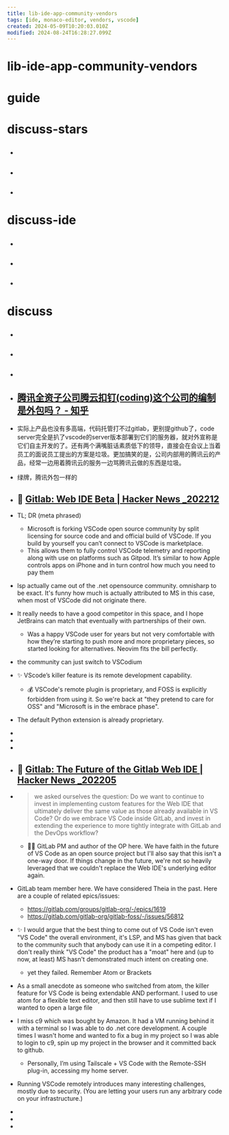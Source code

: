 ```yaml
---
title: lib-ide-app-community-vendors
tags: [ide, monaco-editor, vendors, vscode]
created: 2024-05-09T10:20:03.010Z
modified: 2024-08-24T16:28:27.099Z
---
```


# lib-ide-app-community-vendors

# guide

# discuss-stars
- ## 

- ## 

- ## 
# discuss-ide
- ## 

- ## 

- ## 
# discuss
- ## 

- ## 

- ## 

- ## [腾讯全资子公司腾云扣钉(coding)这个公司的编制是外包吗？ - 知乎](https://www.zhihu.com/question/378970420)
- 实际上产品也没有多高端，代码托管打不过gitlab，更别提github了，code server完全是扒了vscode的server版本部署到它们的服务器，就对外宣称是它们自主开发的了。还有两个满嘴脏话素质低下的领导，直接会在会议上当着员工的面说员工提出的方案是垃圾。更加搞笑的是，公司内部用的腾讯云的产品，经常一边用着腾讯云的服务一边骂腾讯云做的东西是垃圾。

- 绿牌，腾讯外包一样的

- ## 🌰 [Gitlab: Web IDE Beta | Hacker News _202212](https://news.ycombinator.com/item?id=34078225)
- TL; DR (meta phrased)
  - Microsoft is forking VSCode open source community by split licensing for source code and and official build of VSCode. If you build by yourself you can’t connect to VSCode is marketplace.
  - This allows them to fully control VSCode telemetry and reporting along with use on platforms such as Gitpod. It’s similar to how Apple controls apps on iPhone and in turn control how much you need to pay them

- lsp actually came out of the .net opensource community. omnisharp to be exact. It's funny how much is actually attributed to MS in this case, when most of VSCode did not originate there.

- It really needs to have a good competitor in this space, and I hope JetBrains can match that eventually with partnerships of their own.
  - Was a happy VSCode user for years but not very comfortable with how they’re starting to push more and more proprietary pieces, so started looking for alternatives. Neovim fits the bill perfectly.
- the community can just switch to VSCodium

- ✨ VScode’s killer feature is its remote development capability.
  - 💰 VSCode's remote plugin is proprietary, and FOSS is explicitly forbidden from using it. So we're back at "they pretend to care for OSS" and "Microsoft is in the embrace phase".
- The default Python extension is already proprietary.

- 
- 
- 

- ## 🌰 [Gitlab: The Future of the Gitlab Web IDE | Hacker News _202205](https://news.ycombinator.com/item?id=31487079)
- > we asked ourselves the question: Do we want to continue to invest in implementing custom features for the Web IDE that ultimately deliver the same value as those already available in VS Code? Or do we embrace VS Code inside GitLab, and invest in extending the experience to more tightly integrate with GitLab and the DevOps workflow?
  - 👷🏻 GitLab PM and author of the OP here. We have faith in the future of VS Code as an open source project but I'll also say that this isn't a one-way door. If things change in the future, we're not so heavily leveraged that we couldn't replace the Web IDE's underlying editor again.
- GitLab team member here. We have considered Theia in the past. Here are a couple of related epics/issues: 
  - https://gitlab.com/groups/gitlab-org/-/epics/1619 
  - https://gitlab.com/gitlab-org/gitlab-foss/-/issues/56812

- ✨ I would argue that the best thing to come out of VS Code isn't even "VS Code" the overall environment, it's LSP, and MS has given that back to the community such that anybody can use it in a competing editor. I don't really think "VS Code" the product has a "moat" here and (up to now, at least) MS hasn't demonstrated much intent on creating one.
  - yet they failed. Remember Atom or Brackets
- As a small anecdote as someone who switched from atom, the killer feature for VS Code is being extendable AND performant. I used to use atom for a flexible text editor, and then still have to use sublime text if I wanted to open a large file 

- I miss c9 which was bought by Amazon. It had a VM running behind it with a terminal so I was able to do .net core development. A couple times I wasn't home and wanted to fix a bug in my project so I was able to login to c9, spin up my project in the browser and it committed back to github.
  - Personally, I’m using Tailscale + VS Code with the Remote-SSH plug-in, accessing my home server.

- Running VSCode remotely introduces many interesting challenges, mostly due to security. (You are letting your users run any arbitrary code on your infrastructure.)

- 
- 
- 
